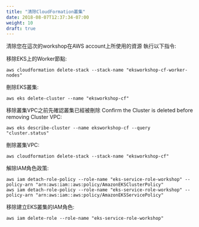 ```yaml
---
title: "清除CloudFormation叢集"
date: 2018-08-07T12:37:34-07:00
weight: 10
draft: true
---
```

清除您在這次的workshop在AWS account上所使用的資源
執行以下指令:

移除EKS上的Worker節點:
```
aws cloudformation delete-stack --stack-name "eksworkshop-cf-worker-nodes"
```
刪除EKS叢集:
```
aws eks delete-cluster --name "eksworkshop-cf"
```
移除叢集VPC之前先確認叢集已經被刪除
Confirm the Cluster is deleted before removing Cluster VPC:
```
aws eks describe-cluster --name eksworkshop-cf --query "cluster.status"
```
刪除叢集VPC:
```
aws cloudformation delete-stack --stack-name "eksworkshop-cf"
```
解除IAM角色政策:
```
aws iam detach-role-policy --role-name "eks-service-role-workshop" --policy-arn "arn:aws:iam::aws:policy/AmazonEKSClusterPolicy"
aws iam detach-role-policy --role-name "eks-service-role-workshop" --policy-arn "arn:aws:iam::aws:policy/AmazonEKSServicePolicy"
```
移除建立EKS叢集的IAM角色:
```
aws iam delete-role --role-name "eks-service-role-workshop"
```

